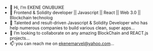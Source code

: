 - 👋 Hi, I’m EKENE ONUBUIKE
- 👀 Frontend & Solidity developer || Javascript || React || Web 3.0 || Blockchain technolog
- 🌱 Talented and result-driven Javascript & Solidity Developer who has help numerous companies to build various clean, super apps...
- 💞️ I’m looking to collaborate on any amazing BlockChain and REACT.js projects...
- 📫 you can reach me on ekenemarvel@yahoo.com...

<!---
el-ken/el-ken is a ✨ special ✨ repository because its `README.md` (this file) appears on your GitHub profile.
You can click the Preview link to take a look at your changes.
--->
